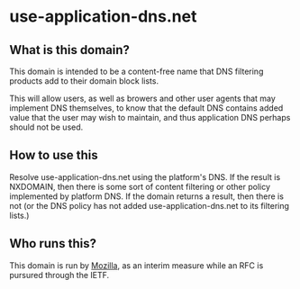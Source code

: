 # use-application-dns.net

## What is this domain?

This domain is intended to be a content-free name that DNS filtering products add to their domain block lists.

This will allow users, as well as browers and other user agents that may implement DNS themselves, to know that the default DNS contains added value that the user may wish to maintain, and thus application DNS perhaps should not be used.

## How to use this

Resolve use-application-dns.net using the platform's DNS. If the result is NXDOMAIN, then there is some sort of content filtering or other policy implemented by platform DNS. If the domain returns a result, then there is not (or the DNS policy has not added use-application-dns.net to its filtering lists.)

## Who runs this?

This domain is run by [Mozilla](https://mozilla.org), as an interim measure while an RFC is pursured through the IETF.
